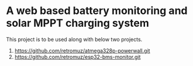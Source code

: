 A web based battery monitoring and solar MPPT charging system
=
This project is to be used along with below two projects.
1. https://github.com/retromuz/atmega328p-powerwall.git
2. https://github.com/retromuz/esp32-bms-monitor.git
